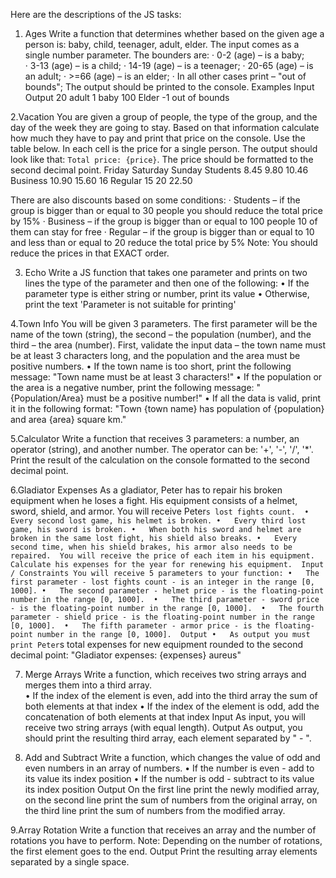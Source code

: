 Here are the descriptions of the JS tasks:

1. Ages
Write a function that determines whether based on the given age a person is: baby, child, teenager, adult, elder.
The input comes as a single number parameter. The bounders are:
·	0-2 (age) – is a baby;   
·	3-13 (age) – is a child; 
·	14-19 (age) – is a teenager;
·	20-65 (age) – is an adult;
·	>=66 (age) – is an elder; 
·	In all other cases print – "out of bounds";
The output should be printed to the console.
Examples
Input	Output
20	adult
1	baby
100	Elder
-1	out of bounds

2.Vacation
You are given a group of people, the type of the group, and the day of the week they are going to stay. Based on that information calculate how much they have to pay and print that price on the console. Use the table below. In each cell is the price for a single person. 
The output should look like that: `Total price: {price}`. The price should be formatted to the second decimal point.
	Friday	Saturday	Sunday
Students	8.45	9.80	10.46
Business	10.90	15.60	16
Regular	15	20	22.50

There are also discounts based on some conditions:
·	Students – if the group is bigger than or equal to 30 people you should reduce the total price by 15%
·	Business – if the group is bigger than or equal to 100 people 10 of them can stay for free
·	Regular – if the group is bigger than or equal to 10 and less than or equal to 20 reduce the total price by 5%
Note: You should reduce the prices in that EXACT order.

3. Echo
Write a JS function that takes one parameter and prints on two lines the type of the parameter and then one of the following:
•	If the parameter type is either string or number, print its value
•	Otherwise, print the text 'Parameter is not suitable for printing'

4.Town Info
You will be given 3 parameters. The first parameter will be the name of the town (string), the second – the population (number), and the third – the area (number). 
First, validate the input data – the town name must be at least 3 characters long, and the population and the area must be positive numbers. 
•	If the town name is too short, print the following message:
"Town name must be at least 3 characters!"
•	If the population or the area is a negative number, print the following message:
"{Population/Area} must be a positive number!"
•	If all the data is valid, print it in the following format:
"Town {town name} has population of {population} and area {area} square km."

5.Calculator
Write a function that receives 3 parameters: a number, an operator (string), and another number.
The operator can be:  '+', '-', '/', '*'. Print the result of the calculation on the console formatted to the second decimal point.

6.Gladiator Expenses
As a gladiator, Peter has to repair his broken equipment when he loses a fight. His equipment consists of a helmet, sword, shield, and armor. You will receive Peter`s lost fights count. 
•	Every second lost game, his helmet is broken.
•	Every third lost game, his sword is broken.
•	When both his sword and helmet are broken in the same lost fight, his shield also breaks.
•	Every second time, when his shield brakes, his armor also needs to be repaired. 
You will receive the price of each item in his equipment. Calculate his expenses for the year for renewing his equipment. 
Input / Constraints
You will receive 5 parameters to your function:
•	The first parameter - lost fights count - is an integer in the range [0, 1000].
•	The second parameter - helmet price - is the floating-point number in the range [0, 1000]. 
•	The third parameter - sword price - is the floating-point number in the range [0, 1000]. 
•	The fourth parameter - shield price - is the floating-point number in the range [0, 1000]. 
•	The fifth parameter - armor price - is the floating-point number in the range [0, 1000]. 
Output
•	As output you must print Peter`s total expenses for new equipment rounded to the second decimal point: "Gladiator expenses: {expenses} aureus"

7. Merge Arrays
Write a function, which receives two string arrays and merges them into a third array.  
•	If the index of the element is even, add into the third array the sum of both elements at that index
•	If the index of the element is odd, add the concatenation of both elements at that index
Input
As input, you will receive two string arrays (with equal length).
Output
As output, you should print the resulting third array, each element separated by " - ".

8. Add and Subtract
Write a function, which changes the value of odd and even numbers in an array of numbers. 
•	If the number is even - add to its value its index position
•	If the number is odd - subtract to its value its index position
Output
On the first line print the newly modified array, on the second line print the sum of numbers from the original array, on the third line print the sum of numbers from the modified array.

9.Array Rotation
Write a function that receives an array and the number of rotations you have to perform. 
Note: Depending on the number of rotations, the first element goes to the end.
Output
Print the resulting array elements separated by a single space.




